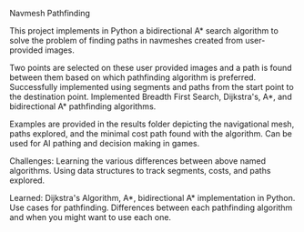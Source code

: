 Navmesh Pathfinding 

This project implements in Python a bidirectional A* search algorithm to solve the problem of finding paths in navmeshes created from user-provided images.

Two points are selected on these user provided images and a path is found between them based on which pathfinding algorithm is preferred. Successfully implemented using segments and paths from the start point to the destination point. Implemented Breadth First Search, Dijkstra's, A*, and bidirectional A* pathfinding algorithms.

Examples are provided in the results folder depicting the navigational mesh, paths explored, and the minimal cost path found with the algorithm. Can be used for AI pathing and decision making in games.

Challenges: Learning the various differences between above named algorithms. Using data structures to track segments, costs, and paths explored.

Learned: Dijkstra's Algorithm, A*, bidirectional A* implementation in Python. Use cases for pathfinding. Differences between each pathfinding algorithm and when you might want to use each one.
